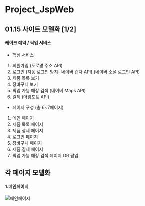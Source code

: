 # Project_JspWeb

## 01.15 사이트 모델화 [1/2]

#### 케이크 예약 / 픽업 서비스

- 핵심 서비스
1. 회원가입 (도로명 주소 API)
2. 로그인 (자동 로그인 방지- 네이버 캡차 API),(네이버 소셜 로그인 API)
3. 제품 목록 보기
4. 장바구니 보기
5. 픽업 가능 매장 검색 (네이버 Maps API)
6. 걸제 (아임포트 API)

- 페이지 구성 (총 6~7페이지)
1. 메인 페이지
2. 제품 목록 페이지
3. 제품 상세 페이지
4. 로그인 페이지
5. 장바구니 페이지
6. 제품 결제 페이지
7. 픽업 가능 매장 검색 페이지 OR 팝업 



## 각 페이지 모델화

#### 1.메인페이지
![메인페이지](https://user-images.githubusercontent.com/73862305/104624530-0a8e7e00-56d7-11eb-8028-37c13c2f70b7.png)
